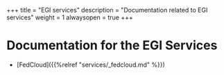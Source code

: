+++
title = "EGI services"
description = "Documentation related to EGI services"
weight = 1
alwaysopen = true
+++

# Documentation for the EGI Services

* [FedCloud]({{%relref "services/_fedcloud.md" %}})
